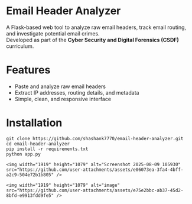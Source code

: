 # Email Header Analyzer

A Flask-based web tool to analyze raw email headers, track email routing, and investigate potential email crimes.  
Developed as part of the **Cyber Security and Digital Forensics (CSDF)** curriculum.

# Features
- Paste and analyze raw email headers
- Extract IP addresses, routing details, and metadata
- Simple, clean, and responsive interface

# Installation
```bash\terminal  
git clone https://github.com/shashank7770/email-header-analyzer.git
cd email-header-analyzer
pip install -r requirements.txt
python app.py

<img width="1919" height="1079" alt="Screenshot 2025-08-09 105930" src="https://github.com/user-attachments/assets/e06073ea-3fa4-4bff-a2c9-504e72b1b805" />

<img width="1919" height="1079" alt="image" src="https://github.com/user-attachments/assets/e75e2bbc-ab37-45d2-8bfd-e9913fdd9fe5" />
